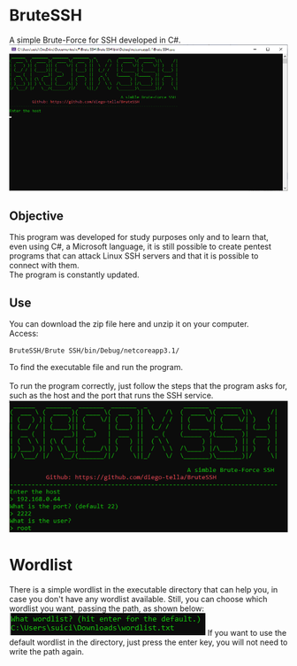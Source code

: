 # BruteSSH
A simple Brute-Force for SSH developed in C#.<br>
<img src="images/pic1.png" >

## Objective
This program was developed for study purposes only and to learn that, even using C#, a Microsoft language, it is still possible to create pentest programs that can attack Linux SSH servers and that it is possible to connect with them.<br>
The program is constantly updated.

## Use
You can download the zip file here and unzip it on your computer. 
<br>Access:
```
BruteSSH/Brute SSH/bin/Debug/netcoreapp3.1/
```
To find the executable file and run the program.<br><br>
To run the program correctly, just follow the steps that the program asks for, such as the host and the port that runs the SSH service.
<img src="images/default.png" >
<br>
<h1>Wordlist</h1>
There is a simple wordlist in the executable directory that can help you, in case you don't have any wordlist available. Still, you can choose which wordlist you want, passing the path, as shown below:
<img src="images/wordlist.png" >
If you want to use the default wordlist in the directory, just press the enter key, you will not need to write the path again.
